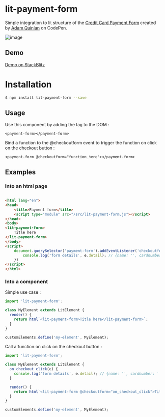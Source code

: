 # lit-payment-form

Simple integration to lit structure of the [Credit Card Payment Form](https://codepen.io/quinlo/pen/YONMEa) created
by [Adam Quinlan](https://codepen.io/quinlo) on CodePen.

![image](https://user-images.githubusercontent.com/25712863/177168509-7bee5221-9dbb-4345-9f48-30951c8c5a4b.png)

## Demo

[Demo on StackBlitz](https://stackblitz.com/edit/lit-payment-form)

# Installation

```sh
$ npm install lit-payment-form --save
```

## Usage

Use this component by adding the tag to the DOM :

    <payment-form></payment-form>

Bind a function to the @checkoutform event to trigger the function on click on the checkout button :

    <payment-form @checkoutform="function_here"></payment-form>

## Examples

### Into an html page

```html

<html lang="en">
<head>
    <title>Payment form</title>
    <script type="module" src="/src/lit-payment-form.js"></script>
</head>
<body>
<lit-payment-form>
    Title here
</lit-payment-form>
</body>
<script>
    document.querySelector('payment-form').addEventListener('checkoutform', (e) => {
        console.log('form details', e.detail); // {name: '', cardnumber: '', expirationdate: '', securitycode: ''}
    })
</script>
</html>
```

### Into a component

Simple use case :

```jsx
import 'lit-payment-form';

class MyElement extends LitElement {
  render() {
    return html`<lit-payment-form>Title here</lit-payment-form>`;
  }
}

customElements.define('my-element', MyElement);
```

Call a function on click on the checkout button :

```jsx
import 'lit-payment-form';

class MyElement extends LitElement {
  on_checkout_click(e) {
    console.log('form details', e.detail); // {name: '', cardnumber: '', expirationdate: '', securitycode: ''}
  }

  render() {
    return html`<lit-payment-form @checkoutform="on_checkout_click">Title here</lit-payment-form>`;
  }
}

customElements.define('my-element', MyElement);
```
